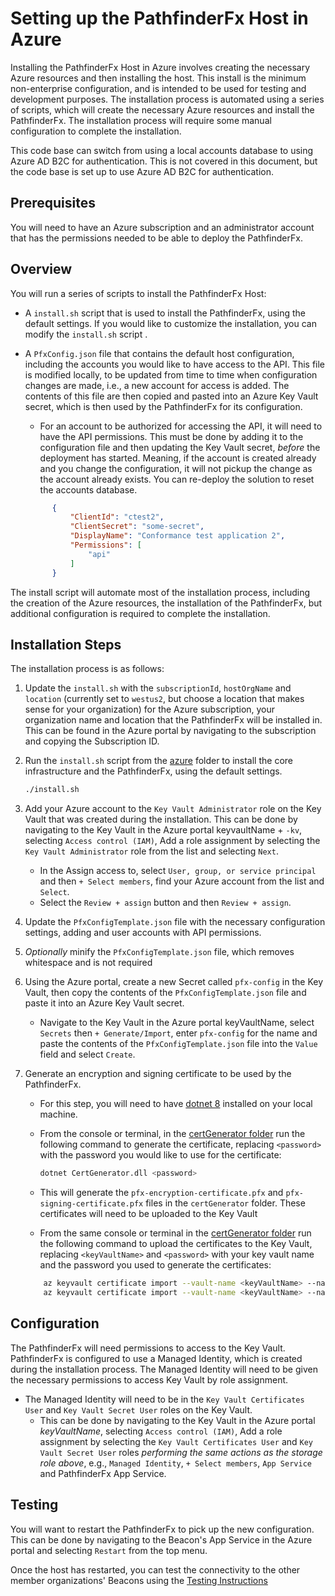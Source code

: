 # Setting up the PathfinderFx Host in Azure

Installing the PathfinderFx Host in Azure involves creating the necessary Azure resources and then installing the host. This install is the minimum non-enterprise configuration, and is intended to be used for testing and development purposes. The installation process is automated using a series of scripts, which will create the necessary Azure resources and install the PathfinderFx. The installation process will require some manual configuration to complete the installation.

This code base can switch from using a local accounts database to using Azure AD B2C for authentication. This is not covered in this document, but the code base is set up to use Azure AD B2C for authentication.

## Prerequisites

You will need to have an Azure subscription and an administrator account that has the permissions needed to be able to deploy the PathfinderFx.

## Overview

You will run a series of scripts to install the PathfinderFx Host:

- A `install.sh` script that is used to install the PathfinderFx, using the default settings. If you would like to customize the installation, you can modify the `install.sh` script .
- A `PfxConfig.json` file that contains the default host configuration, including the accounts you would like to have access to the API. This file is modified locally, to be updated from time to time when configuration changes are made, i.e., a new account for access is added. The contents of this file are then copied and pasted into an Azure Key Vault secret, which is then used by the PathfinderFx for its configuration.
  - For an account to be authorized for accessing the API, it will need to have the API permissions. This must be done by adding it to the configuration file and then updating the Key Vault secret, *before* the deployment has started. Meaning, if the account is created already and you change the configuration, it will not pickup the change as the account already exists. You can re-deploy the solution to reset the accounts database.

  ```json
        {
            "ClientId": "ctest2",
            "ClientSecret": "some-secret",
            "DisplayName": "Conformance test application 2",
            "Permissions": [
                "api"
            ]
        }
  ```

The install script will automate most of the installation process, including the creation of the Azure resources, the installation of the PathfinderFx, but additional configuration is required to complete the installation.

## Installation Steps

The installation process is as follows:

1. Update the `install.sh` with the `subscriptionId`, `hostOrgName` and `location` (currently set to `westus2`, but choose a location that makes sense for your organization) for the Azure subscription, your organization name and location that the PathfinderFx will be installed in. This can be found in the Azure portal by navigating to the subscription and copying the Subscription ID.
2. Run the `install.sh` script from the [azure](../src/azure/) folder to install the core infrastructure and the PathfinderFx, using the default settings.

    ```bash
    ./install.sh
    ```

3. Add your Azure account to the `Key Vault Administrator` role on the Key Vault that was created during the installation. This can be done by navigating to the Key Vault in the Azure portal keyvaultName + `-kv`, selecting `Access control (IAM)`, Add a role assignment by selecting the `Key Vault Administrator` role from the list and selecting `Next`.
   - In the Assign access to, select `User, group, or service principal` and then `+ Select members`, find your Azure account from the list and `Select`.
   - Select the `Review + assign` button and then `Review + assign`.
4. Update the `PfxConfigTemplate.json` file with the necessary configuration settings, adding and user accounts with API permissions.
5. *Optionally* minify the `PfxConfigTemplate.json` file, which removes whitespace and is not required
6. Using the Azure portal, create a new Secret called `pfx-config` in the Key Vault, then copy the contents of the `PfxConfigTemplate.json` file and paste it into an Azure Key Vault secret.
    - Navigate to the Key Vault in the Azure portal keyVaultName, select `Secrets` then `+ Generate/Import`, enter `pfx-config` for the name and paste the contents of the `PfxConfigTemplate.json` file into the `Value` field and select `Create`.
7. Generate an encryption and signing certificate to be used by the PathfinderFx.
   - For this step, you will need to have [dotnet 8](https://dotnet.microsoft.com/download/dotnet/8.0) installed on your local machine.
   - From the console or terminal, in the [certGenerator folder](./certGenerator/) run the following command to generate the certificate, replacing `<password>` with the password you would like to use for the certificate:

      ```bash
      dotnet CertGenerator.dll <password> 
      ```

   - This will generate the `pfx-encryption-certificate.pfx` and `pfx-signing-certificate.pfx` files in the `certGenerator` folder. These certificates will need to be uploaded to the Key Vault
   - From the same console or terminal in the [certGenerator folder](./certGenerator/) run the following command to upload the certificates to the Key Vault, replacing `<keyVaultName>` and `<password>` with your key vault name and the password you used to generate the certificates:

    ```bash
        az keyvault certificate import --vault-name <keyVaultName> --name pfx-encryption-certificate --file pfx-encryption-certificate.pfx --password <password>
        az keyvault certificate import --vault-name <keyVaultName> --name pfx-signing-certificate --file pfx-signing-certificate.pfx --password <password>
    ```

## Configuration

The PathfinderFx will need permissions to access to the Key Vault. PathfinderFx is configured to use a Managed Identity, which is created during the installation process. The Managed Identity will need to be given the necessary permissions to access Key Vault by role assignment.

- The Managed Identity will need to be in the `Key Vault Certificates User` and `Key Vault Secret User` roles on the Key Vault.
  - This can be done by navigating to the Key Vault in the Azure portal *keyVaultName*, selecting `Access control (IAM)`, Add a role assignment by selecting the `Key Vault Certificates User` and `Key Vault Secret User` roles *performing the same actions as the storage role above*, e.g., `Managed Identity`, `+ Select members`, `App Service` and PathfinderFx App Service.

## Testing

You will want to restart the PathfinderFx to pick up the new configuration. This can be done by navigating to the Beacon's App Service in the Azure portal and selecting `Restart` from the top menu.

Once the host has restarted, you can test the connectivity to the other member organizations' Beacons using the [Testing Instructions](../../docs/testing-instructions.md)
